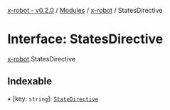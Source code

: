 [x-robot - v0.2.0](../README.md) / [Modules](../modules.md) / [x-robot](../modules/x_robot.md) / StatesDirective

# Interface: StatesDirective

[x-robot](../modules/x_robot.md).StatesDirective

## Indexable

▪ [key: `string`]: [`StateDirective`](x_robot.StateDirective.md)

